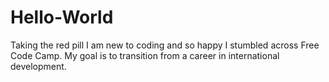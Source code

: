 # Hello-World
Taking the red pill 
I am new to coding and so happy I stumbled across Free Code Camp.
My goal is to transition from a career in international development.
